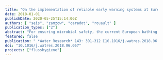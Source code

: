 ```yaml
---
title: "On the implementation of reliable early warning systems at European bathing waters using multivariate Bayesian regression modelling"
date: 2018-01-01
publishDate: 2020-05-25T15:14:06Z
authors: [ "seis", "zamzow", "caradot", "rouault" ]
publication_types: ["2"]
abstract: "For ensuring microbial safety, the current European bathing water directive (BWD) (76/160/EEC 2006) demands the implementation of reliable early warning systems for bathing waters, which are known to be subject to short-term pollution. However, the BWD does not provide clearly defined threshold levels above which an early warning system should start warning or informing the population. Statistical regression modelling is a commonly used method for predicting concentrations of fecal indicator bacteria. The present study proposes a methodology for implementing early warning systems based on multivariate regression modelling, which takes into account the probabilistic character of European bathing water legislation for both alert levels and model validation criteria. Our study derives the methodology, demonstrates its implementation based on information and data collected at a river bathing site in Berlin, Germany, and evaluates health impacts as well as methodological aspects in comparison to the current way of long-term classification as outlined in the BWD."
featured: false
publication: " *Water Research* 143: 301-312 [10.1016/j.watres.2018.06.057](https://doi.org/10.1016/j.watres.2018.06.057)"
doi: "10.1016/j.watres.2018.06.057"
projects: ["flusshygiene"]
---
```


